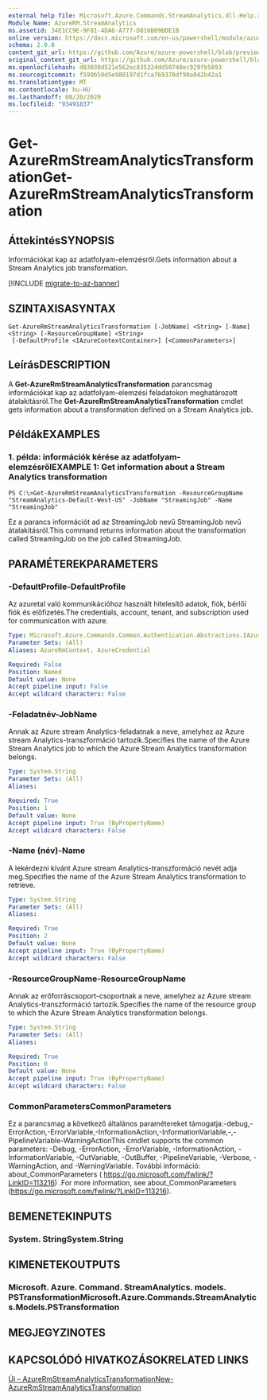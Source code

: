 ```yaml
---
external help file: Microsoft.Azure.Commands.StreamAnalytics.dll-Help.xml
Module Name: AzureRM.StreamAnalytics
ms.assetid: 34E1CC9E-9F81-4DA6-A777-D816B09BDE1B
online version: https://docs.microsoft.com/en-us/powershell/module/azurerm.streamanalytics/get-azurermstreamanalyticstransformation
schema: 2.0.0
content_git_url: https://github.com/Azure/azure-powershell/blob/preview/src/ResourceManager/StreamAnalytics/Commands.StreamAnalytics/help/Get-AzureRmStreamAnalyticsTransformation.md
original_content_git_url: https://github.com/Azure/azure-powershell/blob/preview/src/ResourceManager/StreamAnalytics/Commands.StreamAnalytics/help/Get-AzureRmStreamAnalyticsTransformation.md
ms.openlocfilehash: d83038d521e562ec835324dd50740ec929fb5893
ms.sourcegitcommit: f599b50d5e980197d1fca769378df90a842b42a1
ms.translationtype: MT
ms.contentlocale: hu-HU
ms.lasthandoff: 08/20/2020
ms.locfileid: "93491837"
---
```

# <span data-ttu-id="17200-101">Get-AzureRmStreamAnalyticsTransformation</span><span class="sxs-lookup"><span data-stu-id="17200-101">Get-AzureRmStreamAnalyticsTransformation</span></span>

## <span data-ttu-id="17200-102">Áttekintés</span><span class="sxs-lookup"><span data-stu-id="17200-102">SYNOPSIS</span></span>
<span data-ttu-id="17200-103">Információkat kap az adatfolyam-elemzésről.</span><span class="sxs-lookup"><span data-stu-id="17200-103">Gets information about a Stream Analytics job transformation.</span></span>

[!INCLUDE [migrate-to-az-banner](../../includes/migrate-to-az-banner.md)]

## <span data-ttu-id="17200-104">SZINTAXISA</span><span class="sxs-lookup"><span data-stu-id="17200-104">SYNTAX</span></span>

```
Get-AzureRmStreamAnalyticsTransformation [-JobName] <String> [-Name] <String> [-ResourceGroupName] <String>
 [-DefaultProfile <IAzureContextContainer>] [<CommonParameters>]
```

## <span data-ttu-id="17200-105">Leírás</span><span class="sxs-lookup"><span data-stu-id="17200-105">DESCRIPTION</span></span>
<span data-ttu-id="17200-106">A **Get-AzureRmStreamAnalyticsTransformation** parancsmag információkat kap az adatfolyam-elemzési feladatokon meghatározott átalakításról.</span><span class="sxs-lookup"><span data-stu-id="17200-106">The **Get-AzureRmStreamAnalyticsTransformation** cmdlet gets information about a transformation defined on a Stream Analytics job.</span></span>

## <span data-ttu-id="17200-107">Példák</span><span class="sxs-lookup"><span data-stu-id="17200-107">EXAMPLES</span></span>

### <span data-ttu-id="17200-108">1. példa: információk kérése az adatfolyam-elemzésről</span><span class="sxs-lookup"><span data-stu-id="17200-108">EXAMPLE 1: Get information about a Stream Analytics transformation</span></span>
```
PS C:\>Get-AzureRmStreamAnalyticsTransformation -ResourceGroupName "StreamAnalytics-Default-West-US" -JobName "StreamingJob" -Name "StreamingJob"
```

<span data-ttu-id="17200-109">Ez a parancs információt ad az StreamingJob nevű StreamingJob nevű átalakításról.</span><span class="sxs-lookup"><span data-stu-id="17200-109">This command returns information about the transformation called StreamingJob on the job called StreamingJob.</span></span>

## <span data-ttu-id="17200-110">PARAMÉTEREK</span><span class="sxs-lookup"><span data-stu-id="17200-110">PARAMETERS</span></span>

### <span data-ttu-id="17200-111">-DefaultProfile</span><span class="sxs-lookup"><span data-stu-id="17200-111">-DefaultProfile</span></span>
<span data-ttu-id="17200-112">Az azuretal való kommunikációhoz használt hitelesítő adatok, fiók, bérlői fiók és előfizetés.</span><span class="sxs-lookup"><span data-stu-id="17200-112">The credentials, account, tenant, and subscription used for communication with azure.</span></span>

```yaml
Type: Microsoft.Azure.Commands.Common.Authentication.Abstractions.IAzureContextContainer
Parameter Sets: (All)
Aliases: AzureRmContext, AzureCredential

Required: False
Position: Named
Default value: None
Accept pipeline input: False
Accept wildcard characters: False
```

### <span data-ttu-id="17200-113">-Feladatnév</span><span class="sxs-lookup"><span data-stu-id="17200-113">-JobName</span></span>
<span data-ttu-id="17200-114">Annak az Azure stream Analytics-feladatnak a neve, amelyhez az Azure stream Analytics-transzformáció tartozik.</span><span class="sxs-lookup"><span data-stu-id="17200-114">Specifies the name of the Azure Stream Analytics job to which the Azure Stream Analytics transformation belongs.</span></span>

```yaml
Type: System.String
Parameter Sets: (All)
Aliases:

Required: True
Position: 1
Default value: None
Accept pipeline input: True (ByPropertyName)
Accept wildcard characters: False
```

### <span data-ttu-id="17200-115">-Name (név)</span><span class="sxs-lookup"><span data-stu-id="17200-115">-Name</span></span>
<span data-ttu-id="17200-116">A lekérdezni kívánt Azure stream Analytics-transzformáció nevét adja meg.</span><span class="sxs-lookup"><span data-stu-id="17200-116">Specifies the name of the Azure Stream Analytics transformation to retrieve.</span></span>

```yaml
Type: System.String
Parameter Sets: (All)
Aliases:

Required: True
Position: 2
Default value: None
Accept pipeline input: True (ByPropertyName)
Accept wildcard characters: False
```

### <span data-ttu-id="17200-117">-ResourceGroupName</span><span class="sxs-lookup"><span data-stu-id="17200-117">-ResourceGroupName</span></span>
<span data-ttu-id="17200-118">Annak az erőforráscsoport-csoportnak a neve, amelyhez az Azure stream Analytics-transzformáció tartozik.</span><span class="sxs-lookup"><span data-stu-id="17200-118">Specifies the name of the resource group to which the Azure Stream Analytics transformation belongs.</span></span>

```yaml
Type: System.String
Parameter Sets: (All)
Aliases:

Required: True
Position: 0
Default value: None
Accept pipeline input: True (ByPropertyName)
Accept wildcard characters: False
```

### <span data-ttu-id="17200-119">CommonParameters</span><span class="sxs-lookup"><span data-stu-id="17200-119">CommonParameters</span></span>
<span data-ttu-id="17200-120">Ez a parancsmag a következő általános paramétereket támogatja:-debug,-ErrorAction,-ErrorVariable,-InformationAction,-InformationVariable,-,-PipelineVariable-WarningAction</span><span class="sxs-lookup"><span data-stu-id="17200-120">This cmdlet supports the common parameters: -Debug, -ErrorAction, -ErrorVariable, -InformationAction, -InformationVariable, -OutVariable, -OutBuffer, -PipelineVariable, -Verbose, -WarningAction, and -WarningVariable.</span></span> <span data-ttu-id="17200-121">További információ: about_CommonParameters ( https://go.microsoft.com/fwlink/?LinkID=113216) .</span><span class="sxs-lookup"><span data-stu-id="17200-121">For more information, see about_CommonParameters (https://go.microsoft.com/fwlink/?LinkID=113216).</span></span>

## <span data-ttu-id="17200-122">BEMENETEK</span><span class="sxs-lookup"><span data-stu-id="17200-122">INPUTS</span></span>

### <span data-ttu-id="17200-123">System. String</span><span class="sxs-lookup"><span data-stu-id="17200-123">System.String</span></span>

## <span data-ttu-id="17200-124">KIMENETEK</span><span class="sxs-lookup"><span data-stu-id="17200-124">OUTPUTS</span></span>

### <span data-ttu-id="17200-125">Microsoft. Azure. Command. StreamAnalytics. models. PSTransformation</span><span class="sxs-lookup"><span data-stu-id="17200-125">Microsoft.Azure.Commands.StreamAnalytics.Models.PSTransformation</span></span>

## <span data-ttu-id="17200-126">MEGJEGYZI</span><span class="sxs-lookup"><span data-stu-id="17200-126">NOTES</span></span>

## <span data-ttu-id="17200-127">KAPCSOLÓDÓ HIVATKOZÁSOK</span><span class="sxs-lookup"><span data-stu-id="17200-127">RELATED LINKS</span></span>

[<span data-ttu-id="17200-128">Új – AzureRmStreamAnalyticsTransformation</span><span class="sxs-lookup"><span data-stu-id="17200-128">New-AzureRmStreamAnalyticsTransformation</span></span>](./New-AzureRmStreamAnalyticsTransformation.md)


